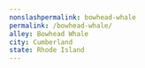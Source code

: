 ```yaml
---
﻿nonslashpermalink: bowhead-whale
permalink: /bowhead-whale/
alley: Bowhead Whale
city: Cumberland
state: Rhode Island
---
```

